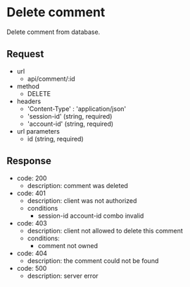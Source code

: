 # Delete comment
Delete comment from database.

## Request
- url
  - api/comment/:id
- method
  - DELETE
- headers
  - 'Content-Type' : 'application/json'
  - 'session-id' (string, required)
  - 'account-id' (string, required)
- url parameters
  - id (string, required)

## Response
- code: 200
  - description: comment was deleted
- code: 401
  - description: client was not authorized
  - conditions
    - session-id account-id combo invalid
- code: 403
  - description: client not allowed to delete this comment
  - conditions:
    - comment not owned
- code: 404
  - description: the comment could not be found
- code: 500
  - description: server error

